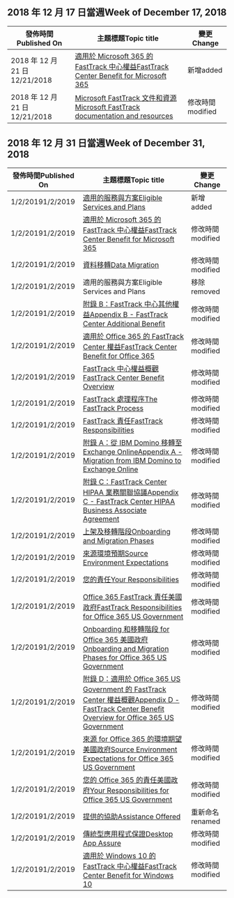 <!-- This file is generated automatically each week. Changes made to this file will be overwritten.-->




## <a name="week-of-december-17-2018"></a><span data-ttu-id="8efc8-101">2018 年 12 月 17 日當週</span><span class="sxs-lookup"><span data-stu-id="8efc8-101">Week of December 17, 2018</span></span>


| <span data-ttu-id="8efc8-102">發佈時間</span><span class="sxs-lookup"><span data-stu-id="8efc8-102">Published On</span></span> |<span data-ttu-id="8efc8-103">主題標題</span><span class="sxs-lookup"><span data-stu-id="8efc8-103">Topic title</span></span> | <span data-ttu-id="8efc8-104">變更</span><span class="sxs-lookup"><span data-stu-id="8efc8-104">Change</span></span> |
|------|------------|--------|
| <span data-ttu-id="8efc8-105">2018 年 12 月 21 日</span><span class="sxs-lookup"><span data-stu-id="8efc8-105">12/21/2018</span></span> | [<span data-ttu-id="8efc8-106">適用於 Microsoft 365 的 FastTrack 中心權益</span><span class="sxs-lookup"><span data-stu-id="8efc8-106">FastTrack Center Benefit for Microsoft 365</span></span>](/FastTrack/m365-fasttrack-benefit-overview) | <span data-ttu-id="8efc8-107">新增</span><span class="sxs-lookup"><span data-stu-id="8efc8-107">added</span></span> |
| <span data-ttu-id="8efc8-108">2018 年 12 月 21 日</span><span class="sxs-lookup"><span data-stu-id="8efc8-108">12/21/2018</span></span> | [<span data-ttu-id="8efc8-109">Microsoft FastTrack 文件和資源</span><span class="sxs-lookup"><span data-stu-id="8efc8-109">Microsoft FastTrack documentation and resources</span></span>](/FastTrack/index) | <span data-ttu-id="8efc8-110">修改時間</span><span class="sxs-lookup"><span data-stu-id="8efc8-110">modified</span></span> |


## <a name="week-of-december-31-2018"></a><span data-ttu-id="8efc8-111">2018 年 12 月 31 日當週</span><span class="sxs-lookup"><span data-stu-id="8efc8-111">Week of December 31, 2018</span></span>


| <span data-ttu-id="8efc8-112">發佈時間</span><span class="sxs-lookup"><span data-stu-id="8efc8-112">Published On</span></span> |<span data-ttu-id="8efc8-113">主題標題</span><span class="sxs-lookup"><span data-stu-id="8efc8-113">Topic title</span></span> | <span data-ttu-id="8efc8-114">變更</span><span class="sxs-lookup"><span data-stu-id="8efc8-114">Change</span></span> |
|------|------------|--------|
| <span data-ttu-id="8efc8-115">1/2/2019</span><span class="sxs-lookup"><span data-stu-id="8efc8-115">1/2/2019</span></span> | [<span data-ttu-id="8efc8-116">適用的服務與方案</span><span class="sxs-lookup"><span data-stu-id="8efc8-116">Eligible Services and Plans</span></span>](/FastTrack/m365-eligible-services-and-plans) | <span data-ttu-id="8efc8-117">新增</span><span class="sxs-lookup"><span data-stu-id="8efc8-117">added</span></span> |
| <span data-ttu-id="8efc8-118">1/2/2019</span><span class="sxs-lookup"><span data-stu-id="8efc8-118">1/2/2019</span></span> | [<span data-ttu-id="8efc8-119">適用於 Microsoft 365 的 FastTrack 中心權益</span><span class="sxs-lookup"><span data-stu-id="8efc8-119">FastTrack Center Benefit for Microsoft 365</span></span>](/FastTrack/m365-fasttrack-benefit-overview) | <span data-ttu-id="8efc8-120">修改時間</span><span class="sxs-lookup"><span data-stu-id="8efc8-120">modified</span></span> |
| <span data-ttu-id="8efc8-121">1/2/2019</span><span class="sxs-lookup"><span data-stu-id="8efc8-121">1/2/2019</span></span> | [<span data-ttu-id="8efc8-122">資料移轉</span><span class="sxs-lookup"><span data-stu-id="8efc8-122">Data Migration</span></span>](/FastTrack/o365-data-migration) | <span data-ttu-id="8efc8-123">修改時間</span><span class="sxs-lookup"><span data-stu-id="8efc8-123">modified</span></span> |
| <span data-ttu-id="8efc8-124">1/2/2019</span><span class="sxs-lookup"><span data-stu-id="8efc8-124">1/2/2019</span></span> | <span data-ttu-id="8efc8-125">適用的服務與方案</span><span class="sxs-lookup"><span data-stu-id="8efc8-125">Eligible Services and Plans</span></span> | <span data-ttu-id="8efc8-126">移除</span><span class="sxs-lookup"><span data-stu-id="8efc8-126">removed</span></span> |
| <span data-ttu-id="8efc8-127">1/2/2019</span><span class="sxs-lookup"><span data-stu-id="8efc8-127">1/2/2019</span></span> | [<span data-ttu-id="8efc8-128">附錄 B：FastTrack 中心其他權益</span><span class="sxs-lookup"><span data-stu-id="8efc8-128">Appendix B - FastTrack Center Additional Benefit</span></span>](/FastTrack/o365-fasttrack-additional-benefits) | <span data-ttu-id="8efc8-129">修改時間</span><span class="sxs-lookup"><span data-stu-id="8efc8-129">modified</span></span> |
| <span data-ttu-id="8efc8-130">1/2/2019</span><span class="sxs-lookup"><span data-stu-id="8efc8-130">1/2/2019</span></span> | [<span data-ttu-id="8efc8-131">適用於 Office 365 的 FastTrack Center 權益</span><span class="sxs-lookup"><span data-stu-id="8efc8-131">FastTrack Center Benefit for Office 365</span></span>](/FastTrack/o365-fasttrack-benefit-for-office-365) | <span data-ttu-id="8efc8-132">修改時間</span><span class="sxs-lookup"><span data-stu-id="8efc8-132">modified</span></span> |
| <span data-ttu-id="8efc8-133">1/2/2019</span><span class="sxs-lookup"><span data-stu-id="8efc8-133">1/2/2019</span></span> | [<span data-ttu-id="8efc8-134">FastTrack 中心權益概觀</span><span class="sxs-lookup"><span data-stu-id="8efc8-134">FastTrack Center Benefit Overview</span></span>](/FastTrack/o365-fasttrack-benefit-overview) | <span data-ttu-id="8efc8-135">修改時間</span><span class="sxs-lookup"><span data-stu-id="8efc8-135">modified</span></span> |
| <span data-ttu-id="8efc8-136">1/2/2019</span><span class="sxs-lookup"><span data-stu-id="8efc8-136">1/2/2019</span></span> | [<span data-ttu-id="8efc8-137">FastTrack 處理程序</span><span class="sxs-lookup"><span data-stu-id="8efc8-137">The FastTrack Process</span></span>](/FastTrack/o365-fasttrack-process) | <span data-ttu-id="8efc8-138">修改時間</span><span class="sxs-lookup"><span data-stu-id="8efc8-138">modified</span></span> |
| <span data-ttu-id="8efc8-139">1/2/2019</span><span class="sxs-lookup"><span data-stu-id="8efc8-139">1/2/2019</span></span> | [<span data-ttu-id="8efc8-140">FastTrack 責任</span><span class="sxs-lookup"><span data-stu-id="8efc8-140">FastTrack Responsibilities</span></span>](/FastTrack/o365-fasttrack-responsibilities) | <span data-ttu-id="8efc8-141">修改時間</span><span class="sxs-lookup"><span data-stu-id="8efc8-141">modified</span></span> |
| <span data-ttu-id="8efc8-142">1/2/2019</span><span class="sxs-lookup"><span data-stu-id="8efc8-142">1/2/2019</span></span> | [<span data-ttu-id="8efc8-143">附錄 A：從 IBM Domino 移轉至 Exchange Online</span><span class="sxs-lookup"><span data-stu-id="8efc8-143">Appendix A - Migration from IBM Domino to Exchange Online</span></span>](/FastTrack/o365-from-ibm-domino-to-exchange-online) | <span data-ttu-id="8efc8-144">修改時間</span><span class="sxs-lookup"><span data-stu-id="8efc8-144">modified</span></span> |
| <span data-ttu-id="8efc8-145">1/2/2019</span><span class="sxs-lookup"><span data-stu-id="8efc8-145">1/2/2019</span></span> | [<span data-ttu-id="8efc8-146">附錄 C：FastTrack Center HIPAA 業務關聯協議</span><span class="sxs-lookup"><span data-stu-id="8efc8-146">Appendix C - FastTrack Center HIPAA Business Associate Agreement</span></span>](/FastTrack/o365-hipaa-business-associate-agreement) | <span data-ttu-id="8efc8-147">修改時間</span><span class="sxs-lookup"><span data-stu-id="8efc8-147">modified</span></span> |
| <span data-ttu-id="8efc8-148">1/2/2019</span><span class="sxs-lookup"><span data-stu-id="8efc8-148">1/2/2019</span></span> | [<span data-ttu-id="8efc8-149">上架及移轉階段</span><span class="sxs-lookup"><span data-stu-id="8efc8-149">Onboarding and Migration Phases</span></span>](/FastTrack/o365-onboarding-and-migration) | <span data-ttu-id="8efc8-150">修改時間</span><span class="sxs-lookup"><span data-stu-id="8efc8-150">modified</span></span> |
| <span data-ttu-id="8efc8-151">1/2/2019</span><span class="sxs-lookup"><span data-stu-id="8efc8-151">1/2/2019</span></span> | [<span data-ttu-id="8efc8-152">來源環境預期</span><span class="sxs-lookup"><span data-stu-id="8efc8-152">Source Environment Expectations</span></span>](/FastTrack/o365-source-environment-expectations) | <span data-ttu-id="8efc8-153">修改時間</span><span class="sxs-lookup"><span data-stu-id="8efc8-153">modified</span></span> |
| <span data-ttu-id="8efc8-154">1/2/2019</span><span class="sxs-lookup"><span data-stu-id="8efc8-154">1/2/2019</span></span> | [<span data-ttu-id="8efc8-155">您的責任</span><span class="sxs-lookup"><span data-stu-id="8efc8-155">Your Responsibilities</span></span>](/FastTrack/o365-your-responsibilities) | <span data-ttu-id="8efc8-156">修改時間</span><span class="sxs-lookup"><span data-stu-id="8efc8-156">modified</span></span> |
| <span data-ttu-id="8efc8-157">1/2/2019</span><span class="sxs-lookup"><span data-stu-id="8efc8-157">1/2/2019</span></span> | [<span data-ttu-id="8efc8-158">Office 365 FastTrack 責任美國政府</span><span class="sxs-lookup"><span data-stu-id="8efc8-158">FastTrack Responsibilities for Office 365 US Government</span></span>](/FastTrack/us-gov-appendix-fasttrack-responsibilities) | <span data-ttu-id="8efc8-159">修改時間</span><span class="sxs-lookup"><span data-stu-id="8efc8-159">modified</span></span> |
| <span data-ttu-id="8efc8-160">1/2/2019</span><span class="sxs-lookup"><span data-stu-id="8efc8-160">1/2/2019</span></span> | [<span data-ttu-id="8efc8-161">Onboarding 和移轉階段 for Office 365 美國政府</span><span class="sxs-lookup"><span data-stu-id="8efc8-161">Onboarding and Migration Phases for Office 365 US Government</span></span>](/FastTrack/us-gov-appendix-onboarding-and-migration) | <span data-ttu-id="8efc8-162">修改時間</span><span class="sxs-lookup"><span data-stu-id="8efc8-162">modified</span></span> |
| <span data-ttu-id="8efc8-163">1/2/2019</span><span class="sxs-lookup"><span data-stu-id="8efc8-163">1/2/2019</span></span> | [<span data-ttu-id="8efc8-164">附錄 D：適用於 Office 365 US Government 的 FastTrack Center 權益概觀</span><span class="sxs-lookup"><span data-stu-id="8efc8-164">Appendix D - FastTrack Center Benefit Overview for Office 365 US Government</span></span>](/FastTrack/us-gov-appendix-overview) | <span data-ttu-id="8efc8-165">修改時間</span><span class="sxs-lookup"><span data-stu-id="8efc8-165">modified</span></span> |
| <span data-ttu-id="8efc8-166">1/2/2019</span><span class="sxs-lookup"><span data-stu-id="8efc8-166">1/2/2019</span></span> | [<span data-ttu-id="8efc8-167">來源 for Office 365 的環境期望美國政府</span><span class="sxs-lookup"><span data-stu-id="8efc8-167">Source Environment Expectations for Office 365 US Government</span></span>](/FastTrack/us-gov-appendix-source-environment-expectations) | <span data-ttu-id="8efc8-168">修改時間</span><span class="sxs-lookup"><span data-stu-id="8efc8-168">modified</span></span> |
| <span data-ttu-id="8efc8-169">1/2/2019</span><span class="sxs-lookup"><span data-stu-id="8efc8-169">1/2/2019</span></span> | [<span data-ttu-id="8efc8-170">您的 Office 365 的責任美國政府</span><span class="sxs-lookup"><span data-stu-id="8efc8-170">Your Responsibilities for Office 365 US Government</span></span>](/FastTrack/us-gov-appendix-your-responsibilities) | <span data-ttu-id="8efc8-171">修改時間</span><span class="sxs-lookup"><span data-stu-id="8efc8-171">modified</span></span> |
| <span data-ttu-id="8efc8-172">1/2/2019</span><span class="sxs-lookup"><span data-stu-id="8efc8-172">1/2/2019</span></span> | [<span data-ttu-id="8efc8-173">提供的協助</span><span class="sxs-lookup"><span data-stu-id="8efc8-173">Assistance Offered</span></span>](/FastTrack/win-10-daa-assistance-offered) | <span data-ttu-id="8efc8-174">重新命名</span><span class="sxs-lookup"><span data-stu-id="8efc8-174">renamed</span></span> |
| <span data-ttu-id="8efc8-175">1/2/2019</span><span class="sxs-lookup"><span data-stu-id="8efc8-175">1/2/2019</span></span> | [<span data-ttu-id="8efc8-176">傳統型應用程式保證</span><span class="sxs-lookup"><span data-stu-id="8efc8-176">Desktop App Assure</span></span>](/FastTrack/win-10-desktop-app-assure) | <span data-ttu-id="8efc8-177">修改時間</span><span class="sxs-lookup"><span data-stu-id="8efc8-177">modified</span></span> |
| <span data-ttu-id="8efc8-178">1/2/2019</span><span class="sxs-lookup"><span data-stu-id="8efc8-178">1/2/2019</span></span> | [<span data-ttu-id="8efc8-179">適用於 Windows 10 的 FastTrack 中心權益</span><span class="sxs-lookup"><span data-stu-id="8efc8-179">FastTrack Center Benefit for Windows 10</span></span>](/FastTrack/win-10-fasttrack-benefit-for-windows-10) | <span data-ttu-id="8efc8-180">修改時間</span><span class="sxs-lookup"><span data-stu-id="8efc8-180">modified</span></span> |
